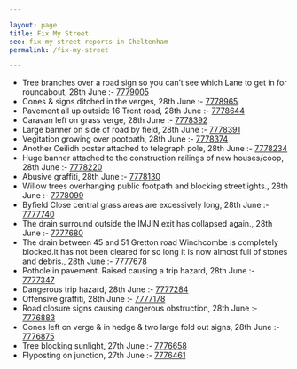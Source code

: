 ```yaml
---

layout: page
title: Fix My Street
seo: fix my street reports in Cheltenham
permalink: /fix-my-street

---
```


<!-- fix_marker starts -->

- Tree branches over a road sign so you can’t see which Lane to get in for roundabout, 28th June :- [7779005](https://www.fixmystreet.com/report/7779005)
- Cones & signs ditched in the verges, 28th June :- [7778965](https://www.fixmystreet.com/report/7778965)
- Pavement all up outside 16 Trent road, 28th June :- [7778644](https://www.fixmystreet.com/report/7778644)
- Caravan left on grass verge, 28th June :- [7778392](https://www.fixmystreet.com/report/7778392)
- Large banner on side of road by field, 28th June :- [7778391](https://www.fixmystreet.com/report/7778391)
- Vegitation growing over pootpath, 28th June :- [7778374](https://www.fixmystreet.com/report/7778374)
- Another Ceilidh poster attached to telegraph pole, 28th June :- [7778234](https://www.fixmystreet.com/report/7778234)
- Huge banner attached to the construction railings of new houses/coop, 28th June :- [7778220](https://www.fixmystreet.com/report/7778220)
- Abusive graffiti, 28th June :- [7778130](https://www.fixmystreet.com/report/7778130)
- Willow trees overhanging public footpath and blocking streetlights., 28th June :- [7778099](https://www.fixmystreet.com/report/7778099)
- Byfield Close central grass areas are excessively long, 28th June :- [7777740](https://www.fixmystreet.com/report/7777740)
- The drain surround outside the IMJIN exit has collapsed again., 28th June :- [7777680](https://www.fixmystreet.com/report/7777680)
- The drain between 45 and 51 Gretton road Winchcombe is completely blocked.it has not been cleared for so long it is now almost full of stones and debris., 28th June :- [7777678](https://www.fixmystreet.com/report/7777678)
- Pothole in pavement. Raised causing a trip hazard, 28th June :- [7777347](https://www.fixmystreet.com/report/7777347)
- Dangerous trip hazard, 28th June :- [7777284](https://www.fixmystreet.com/report/7777284)
- Offensive graffiti, 28th June :- [7777178](https://www.fixmystreet.com/report/7777178)
- Road closure signs causing dangerous obstruction, 28th June :- [7776883](https://www.fixmystreet.com/report/7776883)
- Cones left on verge & in hedge & two large fold out signs, 28th June :- [7776875](https://www.fixmystreet.com/report/7776875)
- Tree blocking sunlight, 27th June :- [7776658](https://www.fixmystreet.com/report/7776658)
- Flyposting on junction, 27th June :- [7776461](https://www.fixmystreet.com/report/7776461)

<!-- fix_marker ends -->